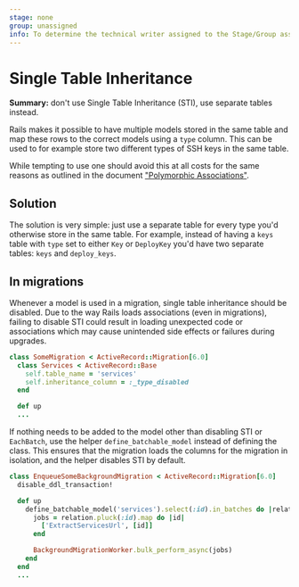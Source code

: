 ```yaml
---
stage: none
group: unassigned
info: To determine the technical writer assigned to the Stage/Group associated with this page, see https://about.gitlab.com/handbook/engineering/ux/technical-writing/#assignments
---
```


# Single Table Inheritance

**Summary:** don't use Single Table Inheritance (STI), use separate tables
instead.

Rails makes it possible to have multiple models stored in the same table and map
these rows to the correct models using a `type` column. This can be used to for
example store two different types of SSH keys in the same table.

While tempting to use one should avoid this at all costs for the same reasons as
outlined in the document ["Polymorphic Associations"](polymorphic_associations.md).

## Solution

The solution is very simple: just use a separate table for every type you'd
otherwise store in the same table. For example, instead of having a `keys` table
with `type` set to either `Key` or `DeployKey` you'd have two separate tables:
`keys` and `deploy_keys`.

## In migrations

Whenever a model is used in a migration, single table inheritance should be disabled.
Due to the way Rails loads associations (even in migrations), failing to disable STI
could result in loading unexpected code or associations which may cause unintended
side effects or failures during upgrades.

```ruby
class SomeMigration < ActiveRecord::Migration[6.0]
  class Services < ActiveRecord::Base
    self.table_name = 'services'
    self.inheritance_column = :_type_disabled
  end

  def up
  ...
```

If nothing needs to be added to the model other than disabling STI or `EachBatch`,
use the helper `define_batchable_model` instead of defining the class.
This ensures that the migration loads the columns for the migration in isolation,
and the helper disables STI by default.

```ruby
class EnqueueSomeBackgroundMigration < ActiveRecord::Migration[6.0]
  disable_ddl_transaction!

  def up
    define_batchable_model('services').select(:id).in_batches do |relation|
      jobs = relation.pluck(:id).map do |id|
        ['ExtractServicesUrl', [id]]
      end

      BackgroundMigrationWorker.bulk_perform_async(jobs)
    end
  end
  ...
```
